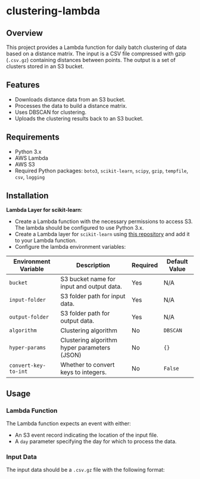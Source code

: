 # clustering-lambda

## Overview
This project provides a Lambda function for daily batch clustering of data based on a distance matrix. The input is a CSV file compressed with gzip (`.csv.gz`) containing distances between points. The output is a set of clusters stored in an S3 bucket.

## Features
- Downloads distance data from an S3 bucket.
- Processes the data to build a distance matrix.
- Uses DBSCAN for clustering.
- Uploads the clustering results back to an S3 bucket.

## Requirements
- Python 3.x
- AWS Lambda
- AWS S3
- Required Python packages: `boto3`, `scikit-learn`, `scipy`, `gzip`, `tempfile`, `csv`, `logging`

## Installation

**Lambda Layer for scikit-learn**:
- Create a Lambda function with the necessary permissions to access S3. The lambda should be configured to use Python 3.x.
- Create a Lambda layer for `scikit-learn` using [this repository](https://github.com/imperva/aws-lambda-layer) and add it to your Lambda function.
- Configure the lambda environment variables:

| Environment Variable | Description                                  | Required | Default Value |
|----------------------|----------------------------------------------|----------|---------------|
| `bucket`             | S3 bucket name for input and output data.    | Yes      | N/A           |
| `input-folder`       | S3 folder path for input data.               | Yes      | N/A           |
| `output-folder`      | S3 folder path for output data.              | Yes      | N/A           |
| `algorithm`          | Clustering algorithm                         | No       | `DBSCAN`      |
| `hyper-params`       | Clustering algorithm hyper parameters (JSON) | No       | `{}`          |
| `convert-key-to-int` | Whether to convert keys to integers.         | No       | `False`       |

## Usage
### Lambda Function
The Lambda function expects an event with either:
- An S3 event record indicating the location of the input file.
- A `day` parameter specifying the day for which to process the data.

### Input Data
The input data should be a `.csv.gz` file with the following format: